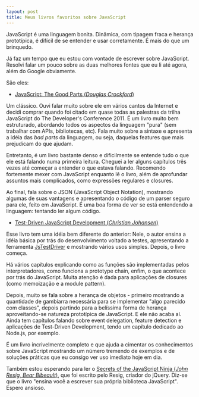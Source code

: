 ```yaml
---
layout: post
title: Meus livros favoritos sobre JavaScript
---
```


JavaScript é uma linguagem bonita. Dinâmica, com tipagem fraca e herança prototípica, é difícil de se entender e usar corretamente. É mais do que um brinquedo.

Já faz um tempo que eu estou com vontade de escrever sobre JavaScript. Resolvi falar um pouco sobre as duas melhores fontes que eu li até agora, além do Google obviamente.

São eles:

+ [JavaScript: The Good Parts (_Douglas Crockford_)](http://www.amazon.com/JavaScript-Good-Parts-ebook/dp/B0026OR2ZY/ref=sr_1_3?ie=UTF8&qid=1321122664&sr=8-3)

Um clássico. Ouvi falar muito sobre ele em vários cantos da Internet e decidi comprar quando foi citado em quase todas as palestras da trilha JavaScript do The Developer's Conference 2011. É um livro muito bem estruturado, abordando todos os aspectos da linguagem "pura" (sem trabalhar com APIs, bibliotecas, etc). Fala muito sobre a sintaxe e apresenta a idéia das <i>bad parts</i> da linguagem, ou seja, daquelas features que mais prejudicam do que ajudam.

Entretanto, é um livro bastante denso e dificilmente se entende tudo o que ele está falando numa primeira leitura. Cheguei a ler alguns capítulos três vezes até começar a entender o que estava falando. Recomendo fortemente mexer com JavaScript enquanto lê o livro, além de aprofundar assuntos mais complicados, como expressões regulares e closures.

Ao final, fala sobre o JSON (JavaScript Object Notation), mostrando algumas de suas vantagens e apresentando o código de um parser seguro para ele, feito em JavaScript. É uma boa forma de ver se está entendendo a linguagem: tentando ler algum código.
	
+ [Test-Driven JavaScript Development (_Christian Johansen_)](http://www.amazon.com/Test-Driven-JavaScript-Development-Developers-ebook/dp/B004519O02/ref=sr_1_2?ie=UTF8&qid=1321122684&sr=8-2)

Esse livro tem uma idéia bem diferente do anterior: Nele, o autor ensina a idéia básica por trás do desenvolvimento voltado a testes, apresentando a ferramenta [JsTestDriver](http://code.google.com/p/js-test-driver/) e mostrando vários usos simples. Depois, o livro começa.

Há vários capítulos explicando como as funções são implementadas pelos interpretadores, como funciona a prototype chain, enfim, o que acontece por trás do JavaScript. Muita atenção é dada para aplicações de closures (como memoização e a module pattern).

Depois, muito se fala sobre a herança de objetos - primeiro mostrando a quantidade de gambiarra necessária para se implementar "algo parecido com classes", depois partindo para a belíssima forma de herança aproveitando-se natureza prototípica de JavaScript. E ele não acaba aí. Ainda tem capítulos falando sobre event delegation, feature detection e aplicações de Test-Driven Development, tendo um capítulo dedicado ao Node.js, por exemplo.

É um livro incrivelmente completo e que ajuda a cimentar os conhecimentos sobre JavaScript mostrando um número tremendo de exemplos e de soluções práticas que eu consigo ver uso imediato hoje em dia.

Também estou esperando para ler o [Secrets of the JavaScript Ninja (_John Resig_, _Bear Bibeault_)](http://www.amazon.com/Secrets-JavaScript-Ninja-John-Resig/dp/193398869X), que foi escrito pelo Resig, criador do jQuery. Diz-se que o livro "ensina você a escrever sua própria biblioteca JavaScript". Espero ansioso.